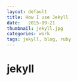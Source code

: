 ```yaml
---
layout: default
title: How I use Jekyll
date:   2015-09-21
thumbnail: jekyll.jpg
categories: work
tags: jekyll, blog, ruby
---
```


# jekyll

